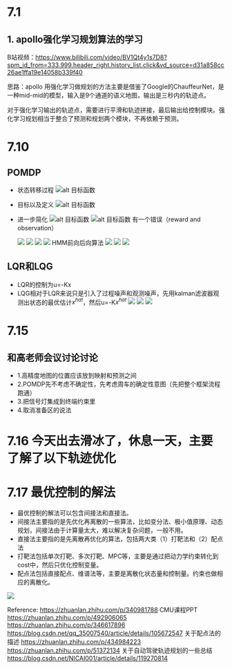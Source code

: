 # 7.1

## 1. apollo强化学习规划算法的学习
B站视频：https://www.bilibili.com/video/BV1Qt4y1s7D8?spm_id_from=333.999.header_right.history_list.click&vd_source=d31a858cc26ae1ffa19e14058b339f40

思路：apollo 用强化学习做规划的方法主要是借鉴了Google的ChauffeurNet，是一种mid-mid的模型，输入是9个通道的语义地图，输出是三秒内的轨迹点。

对于强化学习输出的轨迹点，需要进行平滑和轨迹拼接，最后输出给控制模块。强化学习规划相当于整合了预测和规划两个模块，不再依赖于预测。


# 7.10

## POMDP
* 状态转移过程
   ![alt 目标函数](./图片/状态转移过程.png)
* 目标以及定义
  ![alt 目标函数](./图片/目标及定义.png)
* 进一步简化
  ![alt 目标函数](./图片/简化模型.png)
  ![alt 目标函数](./图片/学习过程.png)
  有一个错误（reward and observation）

  ![](./图片/HMM.png)
  ![](./图片/EM.png)
  ![](./图片/EM2.png)
   ![](./图片/观察为连续的.png)
   HMM前向后向算法
   ![](./图片/planning.png)
   ![](./图片/再次简化.png)
   ![](./图片/价值迭代.png)

## LQR和LQG
* LQR的控制为u=-Kx
* LQG相对于LQR来说只是引入了过程噪声和观测噪声，先用kalman滤波器观测出状态的最优估计$x^{hat}$，然后u=-K$x^{hat}$
  ![](./图片/LQG.png)
  ![](./图片/LQG2.png)
  ![](./图片/LQG系统.png)

# 7.15
## 和高老师会议讨论讨论
* 1.高精度地图的位置应该放到映射和预测之间
* 2.POMDP先不考虑不确定性，先考虑周车的确定性意图（先把整个框架流程跑通）
* 3.把信号灯集成到终端约束里
* 4.取消准备区的说法

# 7.16 今天出去滑冰了，休息一天，主要了解了以下轨迹优化


# 7.17 最优控制的解法
* 最优控制的解法可以包含间接法和直接法。
* 间接法主要指的是先优化再离散的一些算法，比如变分法、极小值原理、动态规划，间接法由于计算量太大，难以解决复杂问题，一般不用。
* 直接法主要指的是先离散再优化的算法，包括两大类（1）打靶法和（2）配点法
* 打靶法包括单次打靶、多次打靶、MPC等，主要是通过把动力学约束转化到cost中，然后只优化控制变量。
* 配点法包括直接配点、维谱法等，主要是离散化状态量和控制量。约束也做相应的离散化。
  
![](./图片/最优控制.jpg)

Reference:
https://zhuanlan.zhihu.com/p/340981788  CMU课程PPT
https://zhuanlan.zhihu.com/p/492906065
https://zhuanlan.zhihu.com/p/346617896
https://blog.csdn.net/qq_35007540/article/details/105672547   关于配点法的描述
https://zhuanlan.zhihu.com/p/434984223
https://zhuanlan.zhihu.com/p/51372134  关于自动驾驶轨迹规划的一些总结
https://blog.csdn.net/NICAI001/article/details/119270814
